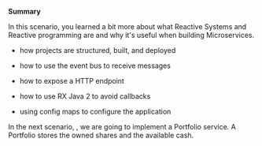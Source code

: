 **Summary**

In this scenario, you learned a bit more about what Reactive Systems and Reactive programming are and why it's useful when building Microservices. 

* how projects are structured, built, and deployed

* how to use the event bus to receive messages

* how to expose a HTTP endpoint

* how to use RX Java 2 to avoid callbacks

* using config maps to configure the application

In the next scenario, , we are going to implement a Portfolio service. A Portfolio stores the owned shares and the available cash.